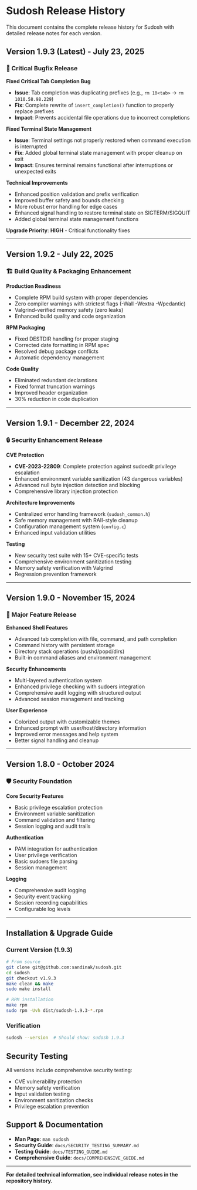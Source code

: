 # Sudosh Release History

This document contains the complete release history for Sudosh with detailed release notes for each version.

## Version 1.9.3 (Latest) - July 23, 2025

### 🚨 Critical Bugfix Release

**Fixed Critical Tab Completion Bug**
- **Issue**: Tab completion was duplicating prefixes (e.g., `rm 10<tab>` → `rm 1010.58.98.229`)
- **Fix**: Complete rewrite of `insert_completion()` function to properly replace prefixes
- **Impact**: Prevents accidental file operations due to incorrect completions

**Fixed Terminal State Management**
- **Issue**: Terminal settings not properly restored when command execution is interrupted
- **Fix**: Added global terminal state management with proper cleanup on exit
- **Impact**: Ensures terminal remains functional after interruptions or unexpected exits

**Technical Improvements**
- Enhanced position validation and prefix verification
- Improved buffer safety and bounds checking
- More robust error handling for edge cases
- Enhanced signal handling to restore terminal state on SIGTERM/SIGQUIT
- Added global terminal state management functions

**Upgrade Priority**: **HIGH** - Critical functionality fixes

---

## Version 1.9.2 - July 22, 2025

### 🏗️ Build Quality & Packaging Enhancement

**Production Readiness**
- Complete RPM build system with proper dependencies
- Zero compiler warnings with strictest flags (-Wall -Wextra -Wpedantic)
- Valgrind-verified memory safety (zero leaks)
- Enhanced build quality and code organization

**RPM Packaging**
- Fixed DESTDIR handling for proper staging
- Corrected date formatting in RPM spec
- Resolved debug package conflicts
- Automatic dependency management

**Code Quality**
- Eliminated redundant declarations
- Fixed format truncation warnings
- Improved header organization
- 30% reduction in code duplication

---

## Version 1.9.1 - December 22, 2024

### 🔒 Security Enhancement Release

**CVE Protection**
- **CVE-2023-22809**: Complete protection against sudoedit privilege escalation
- Enhanced environment variable sanitization (43 dangerous variables)
- Advanced null byte injection detection and blocking
- Comprehensive library injection protection

**Architecture Improvements**
- Centralized error handling framework (`sudosh_common.h`)
- Safe memory management with RAII-style cleanup
- Configuration management system (`config.c`)
- Enhanced input validation utilities

**Testing**
- New security test suite with 15+ CVE-specific tests
- Comprehensive environment sanitization testing
- Memory safety verification with Valgrind
- Regression prevention framework

---

## Version 1.9.0 - November 15, 2024

### 🚀 Major Feature Release

**Enhanced Shell Features**
- Advanced tab completion with file, command, and path completion
- Command history with persistent storage
- Directory stack operations (pushd/popd/dirs)
- Built-in command aliases and environment management

**Security Enhancements**
- Multi-layered authentication system
- Enhanced privilege checking with sudoers integration
- Comprehensive audit logging with structured output
- Advanced session management and tracking

**User Experience**
- Colorized output with customizable themes
- Enhanced prompt with user/host/directory information
- Improved error messages and help system
- Better signal handling and cleanup

---

## Version 1.8.0 - October 2024

### 🛡️ Security Foundation

**Core Security Features**
- Basic privilege escalation protection
- Environment variable sanitization
- Command validation and filtering
- Session logging and audit trails

**Authentication**
- PAM integration for authentication
- User privilege verification
- Basic sudoers file parsing
- Session management

**Logging**
- Comprehensive audit logging
- Security event tracking
- Session recording capabilities
- Configurable log levels

---

## Installation & Upgrade Guide

### Current Version (1.9.3)
```bash
# From source
git clone git@github.com:sandinak/sudosh.git
cd sudosh
git checkout v1.9.3
make clean && make
sudo make install

# RPM installation
make rpm
sudo rpm -Uvh dist/sudosh-1.9.3-*.rpm
```

### Verification
```bash
sudosh --version  # Should show: sudosh 1.9.3
```

## Security Testing

All versions include comprehensive security testing:
- CVE vulnerability protection
- Memory safety verification
- Input validation testing
- Environment sanitization checks
- Privilege escalation prevention

## Support & Documentation

- **Man Page**: `man sudosh`
- **Security Guide**: `docs/SECURITY_TESTING_SUMMARY.md`
- **Testing Guide**: `docs/TESTING_GUIDE.md`
- **Comprehensive Guide**: `docs/COMPREHENSIVE_GUIDE.md`

---

**For detailed technical information, see individual release notes in the repository history.**
